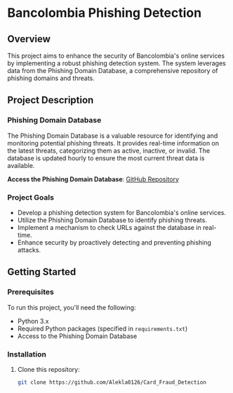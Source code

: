 # Bancolombia Phishing Detection

## Overview

This project aims to enhance the security of Bancolombia's online services by implementing a robust phishing detection system. The system leverages data from the Phishing Domain Database, a comprehensive repository of phishing domains and threats.

## Project Description

### Phishing Domain Database

The Phishing Domain Database is a valuable resource for identifying and monitoring potential phishing threats. It provides real-time information on the latest threats, categorizing them as active, inactive, or invalid. The database is updated hourly to ensure the most current threat data is available.

**Access the Phishing Domain Database**: [GitHub Repository](https://github.com/mitchellkrogza/Phishing.Database)

### Project Goals

- Develop a phishing detection system for Bancolombia's online services.
- Utilize the Phishing Domain Database to identify phishing threats.
- Implement a mechanism to check URLs against the database in real-time.
- Enhance security by proactively detecting and preventing phishing attacks.

## Getting Started

### Prerequisites

To run this project, you'll need the following:

- Python 3.x
- Required Python packages (specified in `requirements.txt`)
- Access to the Phishing Domain Database

### Installation

1. Clone this repository:

   ```bash
   git clone https://github.com/Alekla0126/Card_Fraud_Detection
